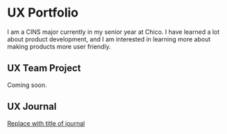 # UX Portfolio

I am a CINS major currently in my senior year at Chico. I have learned a lot about product development, and I am interested in learning more about making products more user friendly. 

## UX Team Project

Coming soon.

## UX Journal

[Replace with title of journal](j01/)
